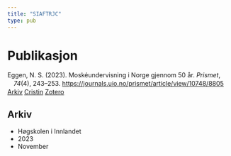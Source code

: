 ```yaml
---
title: "SIAFTRJC"
type: pub
---
```

<h1>Publikasjon</h1>
<article id="csl-bib-container-SIAFTRJC" class="csl-bib-container">
  <div class="csl-bib-body" style="line-height: 1.35; padding-left: 1em; text-indent:-1em;">
  <div class="csl-entry">Eggen, N. S. (2023). Mosk&#xE9;undervisning i Norge gjennom 50 &#xE5;r. <i>Prismet</i>, <i>74</i>(4), 243&#x2013;253. <a href="https://journals.uio.no/prismet/article/view/10748/8805">https://journals.uio.no/prismet/article/view/10748/8805</a></div>
</div>
  <div class="csl-bib-buttons">
    <a href="#taxonomy-article-SIAFTRJC" class="csl-bib-button">Arkiv</a>
    <a href="https://app.cristin.no/results/show.jsf?id=2206997" alt="Cristin URL" class="csl-bib-button">Cristin</a>
    <a href="http://zotero.org/groups/5402882/items/SIAFTRJC" alt="Zotero URL" class="csl-bib-button">Zotero</a>
  </div>
  <div id="csl-bib-meta-container-SIAFTRJC"></div>
</article>
<div id="csl-bib-meta-SIAFTRJC" class="csl-bib-meta">
  <article id="taxonomy-article-SIAFTRJC" class="taxonomy-article">
    <h1>Arkiv</h1>
    <ul>
      <li>Høgskolen i Innlandet</li>
      <li>2023</li>
      <li>November</li>
    </ul>
  </article>
</div>
